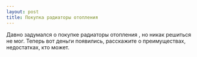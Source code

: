 ```yaml
---
layout: post 
title: Покупка радиаторы отопления 
--- 
```

Давно задумался о покупке радиаторы отопления , но никак решиться не мог. Теперь вот деньги появились, расскажите о преимуществах, недостатках, кто может.